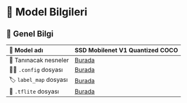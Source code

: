 # 🤖 Model Bilgileri

## 🌱 Genel Bilgi

| 🔎 Model adı |  SSD Mobilenet V1 Quantized COCO |
| :--- | :--- |
| 🔸 Tanınacak nesneler | [Burada](https://github.com/asmaamirkhan/CocukAsistan-AI/blob/master/nesneler.md) |
| 👨‍🔧 `.config` dosyası | [Burada](https://github.com/asmaamirkhan/CocukAsistan-AI/blob/master/Karma/ssd_mobilenet_v1_quantized_300x300_coco14_sync.config) |
| 🏷️ `label_map` dosyası | [Burada](https://github.com/asmaamirkhan/CocukAsistan-AI/blob/master/Karma/label_map.pbtxt) |
| 🤖 `.tflite` dosyası | [Burada](https://github.com/asmaamirkhan/CocukAsistan-AI/blob/master/Model/tflite/ssd_quant_v1_25.tflite) |

## 

